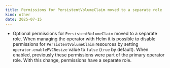 ```yaml
---
title: Permissions for PersistentVolumeClaim moved to a separate role
kind: other
date: 2025-07-15
---
```


* Optional permissions for `PersistentVolumeClaim` moved to a separate role. When managing the operator with Helm it is possible to disable permissions for `PersistentVolumeClaim` resources by setting `operator.enablePVCResize` value to `false` (`true` by default). When enabled, previously these permissions were part of the primary operator role. With this change, permissions have a separate role.
